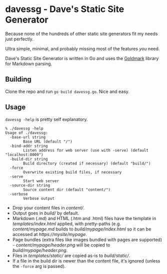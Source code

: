 # davessg - Dave's Static Site Generator

Because none of the hundreds of other static site generators fit my needs just perfectly.

Ultra simple, minimal, and probably missing most of the features *you* need.

Dave's Static Site Generator is written in Go and uses the [Goldmark](https://github.com/yuin/goldmark) library for Markdown parsing.


## Building

Clone the repo and run `go build davessg.go`. Nice and easy.


## Usage

`davessg -help` is pretty self explanatory.

```
% ./davessg -help
Usage of ./davessg:
  -base-url string
        Base URL (default "/")
  -bind-addr string
        Listen address for web server (use with -serve) (default "localhost:8009")
  -build-dir string
        Build directory (created if necessary) (default "build/")
  -force
        Overwrite existing build files, if necessary
  -serve
        Start web server
  -source-dir string
        Source content dir (default "content/")
  -verbose
        Verbose output
```

- Drop your content files in *content/*.
- Output goes in *build/* by default.
- Markdown (.md) and HTML (.htm and .html) files have the template in *templates/index.html* applied, with pretty-paths (e.g. *content/mypage.md* builds to *build/mypage/index.html* so it can be accessed at *https://mysite/mypage*.
- Page bundles (extra files like images bundled with pages are supported) - *content/mypage/header.png* will be copied to *build/mypage/header.png*.
- Files in *templates/static/* are copied as-is to *build/static/*.
- If a file in the build dir is newer than the content file, it's ignored (unless the `-force` arg is passed).

